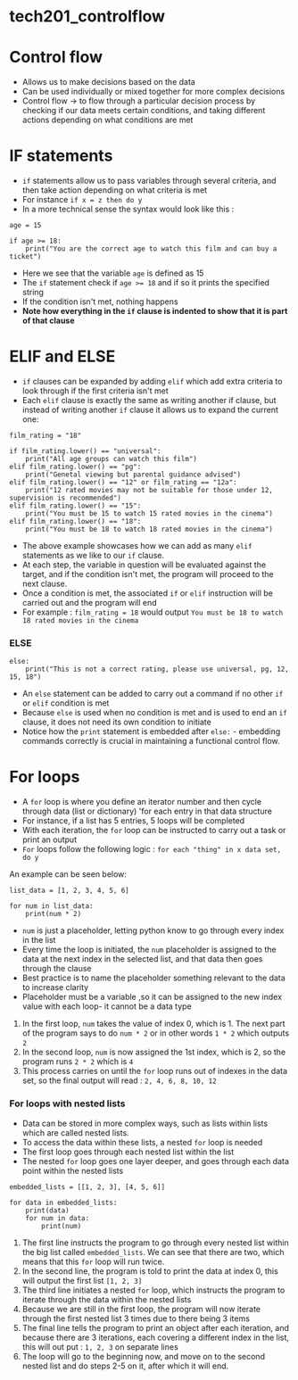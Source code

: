 # tech201_controlflow

# Control flow
* Allows us to make decisions based on the data
* Can be used individually or mixed together for more complex decisions
* Control flow -> to flow through a particular decision process by checking if our data meets certain conditions, and taking different actions depending on what conditions are met


# IF statements
* `if` statements allow us to pass variables through several criteria, and then take action depending on what criteria is met
* For instance `if x = z then do y`
* In a more technical sense the syntax would look like this :
````
age = 15

if age >= 18:
    print("You are the correct age to watch this film and can buy a ticket")
````
* Here we see that the variable `age` is defined as 15
* The `if` statement check if `age >= 18` and if so it prints the specified string
* If the condition isn't met, nothing happens
* **Note how everything in the `if` clause is indented to show that it is part of that clause**

# ELIF and ELSE
* `if` clauses can be expanded by adding `elif` which add extra criteria to look through if the first criteria isn't met
* Each `elif` clause is exactly the same as writing another if clause, but instead of writing another `if` clause it allows us to expand the current one:
````
film_rating = "18"

if film_rating.lower() == "universal":
    print("All age groups can watch this film")
elif film_rating.lower() == "pg":
    print("Genetal viewing but parental guidance advised")
elif film_rating.lower() == "12" or film_rating == "12a":
    print("12 rated movies may not be suitable for those under 12, supervision is recommended")
elif film_rating.lower() == "15":
    print("You must be 15 to watch 15 rated movies in the cinema")
elif film_rating.lower() == "18":
    print("You must be 18 to watch 18 rated movies in the cinema")
````
* The above example showcases how we can add as many `elif` statements as we like to our `if` clause.
* At each step, the variable in question will be evaluated against the target, and if the condition isn't met, the program will proceed to the next clause.
* Once a condition is met, the associated `if` or `elif` instruction will be carried out and the program will end
* For example : `film_rating = 18` would output `You must be 18 to watch 18 rated movies in the cinema`

### ELSE
````
else:
    print("This is not a correct rating, please use universal, pg, 12, 15, 18")
````
* An `else` statement can be added to carry out a command if no other `if` or `elif` condition is met
* Because `else` is used when no condition is met and is used to end an `if` clause, it does not need its own condition to initiate
* Notice how the `print` statement is embedded after `else:` - embedding commands correctly is crucial in maintaining a functional control flow.

# For loops
* A `for` loop is where you define an iterator number and then cycle through data (list or dictionary) 'for each entry in that data structure
* For instance, if a list has 5 entries, 5 loops will be completed
* With each iteration, the `for` loop can be instructed to carry out a task or print an output
* `For` loops follow the following logic : `for each "thing" in x data set, do y`

An example can be seen below:
````
list_data = [1, 2, 3, 4, 5, 6]

for num in list_data:
    print(num * 2)
````
* `num` is just a placeholder, letting python know to go through every index in the list
* Every time the loop is initiated, the `num` placeholder is assigned to the data at the next index in the selected list, and that data then goes through the clause
* Best practice is to name the placeholder something relevant to the data to increase clarity
* Placeholder must be a variable ,so it can be assigned to the new index value with each loop- it cannot be a data type
1) In the first loop, `num` takes the value of index 0, which is 1. The next part of the program says to do `num * 2` or in other words `1 * 2` which outputs `2`
2) In the second loop, `num` is now assigned the 1st index, which is 2, so the program runs `2 * 2` which is `4`
3) This process carries on until the `for` loop runs out of indexes in the data set, so the final output will read : `2, 4, 6, 8, 10, 12`

### For loops with nested lists
* Data can be stored in more complex ways, such as lists within lists which are called nested lists.
* To access the data within these lists, a nested `for` loop is needed
* The first loop goes through each nested list within the list
* The nested `for` loop goes one layer deeper, and goes through each data point within the nested lists
````
embedded_lists = [[1, 2, 3], [4, 5, 6]]

for data in embedded_lists:
    print(data)
    for num in data:
        print(num)
````
1) The first line instructs the program to go through every nested list within the big list called `embedded_lists`. We can see that there are two, which means that this `for` loop will run twice.
2) In the second line, the program is told to print the data at index 0, this will output the first list `[1, 2, 3]`
3) The third line initiates a nested `for` loop, which instructs the program to iterate through the data within the nested lists
4) Because we are still in the first loop, the program will now iterate through the first nested list 3 times due to there being 3 items
5) The final line tells the program to print an object after each iteration, and because there are 3 iterations, each covering a different index in the list, this will out put : `1, 2, 3` on separate lines
6) The loop will go to the beginning now, and move on to the second nested list and do steps 2-5 on it, after which it will end.